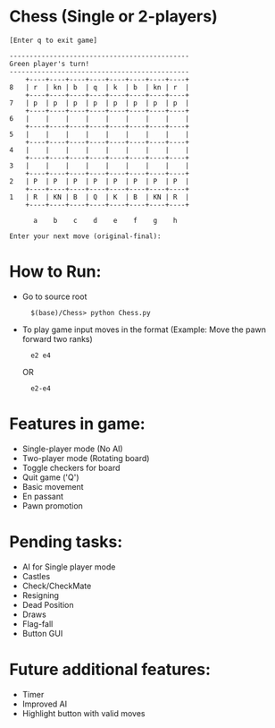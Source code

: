 # Chess (Single or 2-players)

    [Enter q to exit game]
    
    ---------------------------------------------  
    Green player's turn!
    ---------------------------------------------  
        +----+----+----+----+----+----+----+----+  
    8   | r  | kn | b  | q  | k  | b  | kn | r  |  
        +----+----+----+----+----+----+----+----+  
    7   | p  | p  | p  | p  | p  | p  | p  | p  |  
        +----+----+----+----+----+----+----+----+  
    6   |    |    |    |    |    |    |    |    |  
        +----+----+----+----+----+----+----+----+  
    5   |    |    |    |    |    |    |    |    |  
        +----+----+----+----+----+----+----+----+  
    4   |    |    |    |    |    |    |    |    |  
        +----+----+----+----+----+----+----+----+  
    3   |    |    |    |    |    |    |    |    |  
        +----+----+----+----+----+----+----+----+  
    2   | P  | P  | P  | P  | P  | P  | P  | P  |  
        +----+----+----+----+----+----+----+----+  
    1   | R  | KN | B  | Q  | K  | B  | KN | R  |  
        +----+----+----+----+----+----+----+----+  
    
          a    b    c    d    e    f    g    h     
    
    Enter your next move (original-final):

# How to Run:
- Go to source root
    
        $(base)/Chess> python Chess.py

- To play game input moves in the format (Example: Move the pawn forward two ranks)

        e2 e4

    OR

        e2-e4

# Features in game:
- Single-player mode (No AI)
- Two-player mode (Rotating board)
- Toggle checkers for board
- Quit game ('Q')
- Basic movement
- En passant
- Pawn promotion

# Pending tasks:
- AI for Single player mode
- Castles
- Check/CheckMate
- Resigning
- Dead Position
- Draws
- Flag-fall
- Button GUI

# Future additional features:
- Timer
- Improved AI
- Highlight button with valid moves